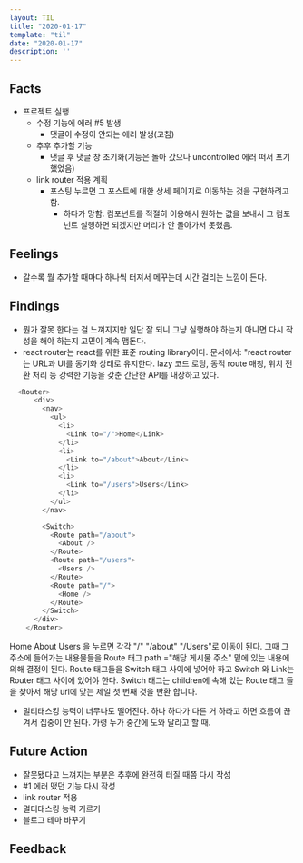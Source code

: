 ```yaml
---
layout: TIL
title: "2020-01-17"
template: "til"
date: "2020-01-17"
description: ''
---
```


## Facts

- 프로젝트 실행
  - 수정 기능에 에러 #5 발생
    - 댓글이 수정이 안되는 에러 발생(고침)
  - 추후 추가할 기능
    - 댓글 후 댓글 창 초기화(기능은 돌아 갔으나 uncontrolled 에러 떠서 포기했었음)
  - link router 적용 계획
    - 포스팅 누르면 그 포스트에 대한 상세 페이지로 이동하는 것을 구현하려고 함.
      - 하다가 망함. 컴포넌트를 적절히 이용해서 원하는 값을 보내서 그 컴포넌트 실행하면 되겠지만 머리가 안 돌아가서 못했음.

## Feelings

- 갈수록 뭘 추가할 때마다 하나씩 터져서 메꾸는데 시간 걸리는 느낌이 든다.

## Findings

- 뭔가 잘못 한다는 걸 느껴지지만 일단 잘 되니 그냥 실행해야 하는지 아니면 다시 작성을 해야 하는지 고민이 계속 맴돈다.
- react router는 react를 위한 표준 routing library이다. 문서에서: "react router는 URL과 UI를 동기화 상태로 유지한다. lazy 코드 로딩, 동적 route 매칭, 위치 전환 처리 등 강력한 기능을 갖춘 간단한 API를 내장하고 있다.

``` javascript 
  <Router>
      <div>
        <nav>
          <ul>
            <li>
              <Link to="/">Home</Link>
            </li>
            <li>
              <Link to="/about">About</Link>
            </li>
            <li>
              <Link to="/users">Users</Link>
            </li>
          </ul>
        </nav>

        <Switch>
          <Route path="/about">
            <About />
          </Route>
          <Route path="/users">
            <Users />
          </Route>
          <Route path="/">
            <Home />
          </Route>
        </Switch>
      </div>
    </Router>
```

Home About Users 을 누르면 각각 "/" "/about" "/Users"로 이동이 된다. 그때 그 주소에 들어가는 내용물들을  Route 태그 path ="해당 게시물 주소" 밑에 있는 내용에 의해 결정이 된다. Route 태그들을 Switch 태그 사이에 넣어야 하고 Switch 와 Link는 Router 태그 사이에 있어야 한다. Switch 태그는 children에 속해 있는 Route 태그 들을 찾아서  해당 url에 맞는 제일 첫 번째 것을 반환 합니다.

- 멀티태스킹 능력이 너무나도 떨어진다. 하나 하다가 다른 거 하라고 하면 흐름이 끊겨서 집중이 안 된다. 가령 누가 중간에 도와 달라고 할 때.

## Future Action

- 잘못됐다고 느껴지는 부분은 추후에 완전히 터질 때쯤 다시 작성
- #1 에러 떴던 기능 다시 작성
- link router 적용
- 멀티태스킹 능력 기르기
- 블로그 테마 바꾸기

## Feedback
